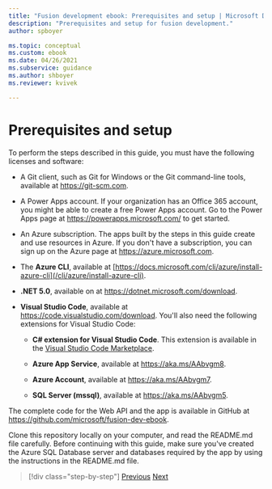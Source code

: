 ```yaml
---
title: "Fusion development ebook: Prerequisites and setup | Microsoft Docs"
description: "Prerequisites and setup for fusion development."
author: spboyer

ms.topic: conceptual
ms.custom: ebook
ms.date: 04/26/2021
ms.subservice: guidance
ms.author: shboyer
ms.reviewer: kvivek

---
```

# Prerequisites and setup

To perform the steps described in this guide, you must have the following licenses and software:

-   A Git client, such as Git for Windows or the Git command-line tools, available at <https://git-scm.com>.

-   A Power Apps account. If your organization has an Office 365 account, you might be able to create a free Power Apps account. Go to the Power Apps page at <https://powerapps.microsoft.com/> to get started.

-   An Azure subscription. The apps built by the steps in this guide create and use resources in Azure. If you don't have a subscription, you can sign up on the Azure page at <https://azure.microsoft.com>.

-   The **Azure CLI**, available at [https://docs.microsoft.com/cli/azure/install-azure-cli](/cli/azure/install-azure-cli).

-   **.NET 5.0**, available on at <https://dotnet.microsoft.com/download>.

-   **Visual Studio Code**, available at <https://code.visualstudio.com/download>. You'll also need the following extensions for Visual Studio Code:

    -   **C\# extension for Visual Studio Code**. This extension is available in the [Visual Studio Code Marketplace](https://marketplace.visualstudio.com/items?itemName=ms-dotnettools.csharp).

    -   **Azure App Service**, available at <https://aka.ms/AAbvgm8>.

    -   **Azure Account**, available at <https://aka.ms/AAbvgm7>.

    -   **SQL Server (mssql)**, available at <https://aka.ms/AAbvgm5>.

The complete code for the Web API and the app is available in GitHub at <https://github.com/microsoft/fusion-dev-ebook>.

Clone this repository locally on your computer, and read the README.md file carefully. Before continuing with this guide, make sure you've created the Azure SQL Database server and databases required by the app by using the instructions in the README.md file.

> [!div class="step-by-step"]
> [Previous](foreword.md)
> [Next](01-what-is-fusion-dev-approach.md)
